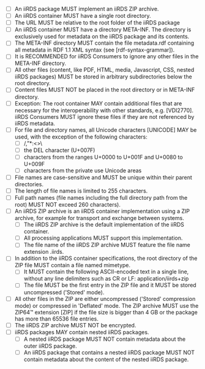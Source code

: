 - [ ] An iiRDS package MUST implement an iiRDS ZIP archive.
- [ ] An iiRDS container MUST have a single root directory.
- [ ] The URL MUST be relative to the root folder of the iiRDS package
- [ ] An iiRDS container MUST have a directory META-INF. The directory is exclusively used for metadata on the iiRDS package and its contents.
- [ ] The META-INF directory MUST contain the file metadata.rdf containing all metadata in RDF 1.1 XML syntax (see [rdf-syntax-grammar]).
- [ ] It is RECOMMENDED for iiRDS Consumers to ignore any other files in the META-INF directory.
- [ ] All other files (content, like PDF, HTML, media, Javascript, CSS, nested iiRDS packages) MUST be stored in arbitrary subdirectories below the root directory.
- [ ] Content files MUST NOT be placed in the root directory or in META-INF directory.
- [ ] Exception: The root container MAY contain additional files that are necessary for the interoperability with other standards, e.g. [VDI2770]. iiRDS Consumers MUST ignore these files if they are not referenced by iiRDS metadata.
- [ ] For file and directory names, all Unicode characters [UNICODE] MAY be used, with the exception of the following characters:
  - [ ] /,”*:<>\
  - [ ] the DEL character (U+007F)
  - [ ] characters from the ranges U+0000 to U+001F and U+0080 to U+009F
  - [ ] characters from the private use Unicode areas
- [ ] File names are case-sensitive and MUST be unique within their parent directories.
- [ ] The length of file names is limited to 255 characters.
- [ ] Full path names (file names including the full directory path from the root) MUST NOT exceed 260 characters).
- [ ] An iiRDS ZIP archive is an iiRDS container implementation using a ZIP archive, for example for transport and exchange between systems.
  - [ ] The iiRDS ZIP archive is the default implementation of the iiRDS container.
  - [ ] All processing applications MUST support this implementation.
  - [ ] The file name of the iiRDS ZIP archive MUST feature the file name extension .iirds.
- [ ] In addition to the iiRDS container specifications, the root directory of the ZIP file MUST contain a file named mimetype.
  - [ ] It MUST contain the following ASCII-encoded text in a single line, without any line delimiters such as CR or LF: application/iirds+zip
  - [ ] The file MUST be the first entry in the ZIP file and it MUST be stored uncompressed ('Stored' mode).
- [ ] All other files in the ZIP are either uncompressed ('Stored' compression mode) or compressed in 'Deflated' mode. The ZIP archive MUST use the ZIP64™ extension [ZIP] if the file size is bigger than 4 GB or the package has more than 65536 file entries.
- [ ] The iiRDS ZIP archive MUST NOT be encrypted.
- [ ] iiRDS packages MAY contain nested iiRDS packages.
  - [ ] A nested iiRDS package MUST NOT contain metadata about the outer iiRDS package.
  - [ ] An iiRDS package that contains a nested iiRDS package MUST NOT contain metadata about the content of the nested iiRDS package.
